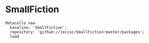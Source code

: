 # SmallFiction

```Smalltalk
Metacello new
  baseline: 'SmallFiction';
  repository: 'github://jecisc/SmallFiction:master/packages';
  load
```
